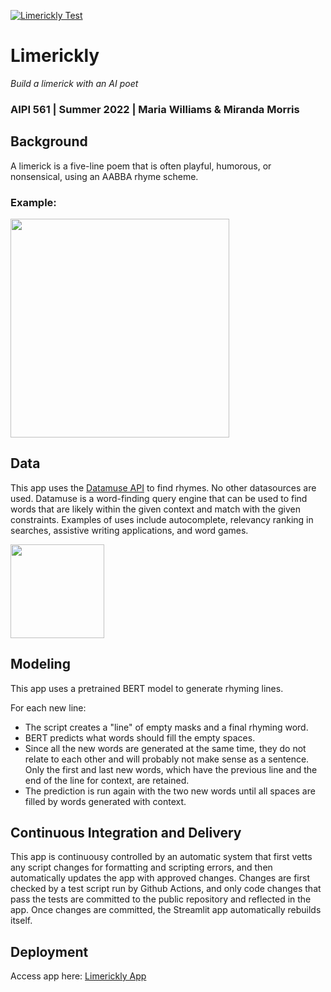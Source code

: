 [![Limerickly Test](https://github.com/MRWilliamsGit/Limerickly/actions/workflows/main.yml/badge.svg)](https://github.com/MRWilliamsGit/Limerickly/actions/workflows/main.yml)

# Limerickly
*Build a limerick with an AI poet*

### AIPI 561 | Summer 2022 | Maria Williams & Miranda Morris


## Background
A limerick is a five-line poem that is often playful, humorous, or nonsensical, using an AABBA rhyme scheme.
### Example:
<img src="https://www.rd.com/wp-content/uploads/2021/04/limerick5.jpg" width="350">


## Data
This app uses the [Datamuse API](https://www.datamuse.com/api/) to find rhymes. No other datasources are used.
Datamuse is a word-finding query engine that can be used to find words that are likely within the given context and match with the given constraints. Examples of uses include autocomplete, relevancy ranking in searches, assistive writing applications, and word games.

<img src="https://www.datamuse.com/api/datamuse-logo-rgb.png" width="150">


## Modeling
This app uses a pretrained BERT model to generate rhyming lines. 

For each new line:
* The script creates a "line" of empty masks and a final rhyming word.
* BERT predicts what words should fill the empty spaces. 
* Since all the new words are generated at the same time, they do not relate to each other and will probably not make sense as a sentence. Only the first and last new words, which have the previous line and the end of the line for context, are retained.
* The prediction is run again with the two new words until all spaces are filled by words generated with context.

## Continuous Integration and Delivery
This app is continuousy controlled by an automatic system that first vetts any script changes for formatting and scripting errors, and then automatically updates the app with approved changes. Changes are first checked by a test script run by Github Actions, and only code changes that pass the tests are committed to the public repository and reflected in the app. Once changes are committed, the Streamlit app automatically rebuilds itself.

## Deployment
Access app here: [Limerickly App](https://mrwilliamsgit-limerickly-main-fqmats.streamlitapp.com/)
